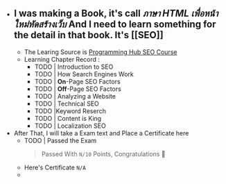 - I was making a Book, it's call *ภาษา HTML เพื่อหน้าใหม่หัดสร้างเว็บ* And I need to learn something for the detail in that book. It's [[SEO]]
	-
	- The Learing Source is [Programming Hub SEO Course](https://programminghub.io/coursedetail/programming/learn/SEO/70)
	- Learning Chapter Record :
		- TODO | Introduction to SEO
		- TODO | How Search Engines Work
		- TODO | **On**-Page SEO Factors
		- TODO | **Off**-Page SEO Factors
		- TODO | Analyzing a Website
		- TODO | Technical SEO
		- TODO |Keyword Reserch
		- TODO | Content is King
		- TODO | Localization SEO
- After That, I will take a Exam text and Place a Certificate here
	- TODO | Passed the Exam  
	  > Passed With `N/10` Points, Congratulations 🎉
	- Here's Certificate `N/A`
	-